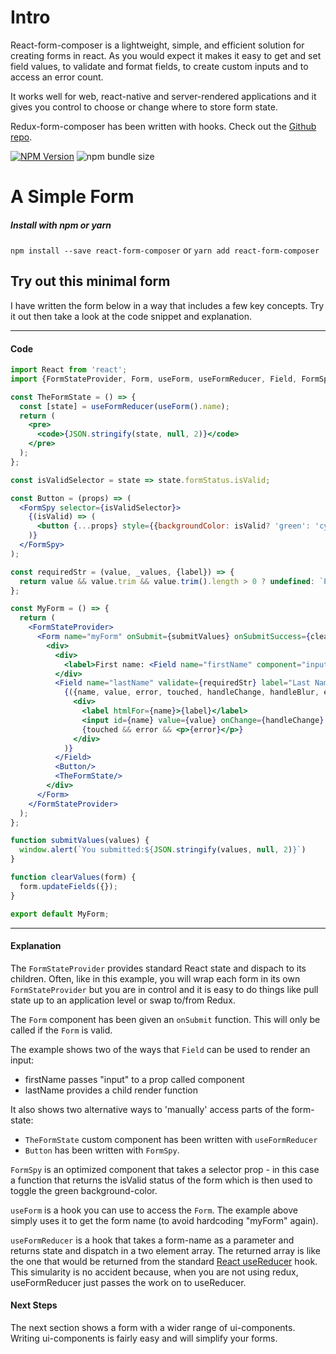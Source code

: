# Intro
React-form-composer is a lightweight, simple, and efficient solution for creating forms in react. As you would expect it makes it easy to get and set field values, to validate and format fields, to create custom inputs and to access an error count.

It works well for web, react-native and server-rendered applications and it gives you control to choose or change where to store form state.

Redux-form-composer has been written with hooks. Check out the [Github repo](https://github.com/chrisfield/react-form-composer). 

[![NPM Version](https://img.shields.io/npm/v/react-form-composer.svg?style=flat)](https://www.npmjs.com/package/react-form-composer)
![npm bundle size](https://img.shields.io/bundlephobia/minzip/react-form-composer.svg)


# A Simple Form
##### Install with npm or yarn
`npm install --save react-form-composer` or `yarn add react-form-composer`

## Try out this minimal form

I have written the form below in a way that includes a few key concepts. Try it out then take a look at the code snippet and explanation.

<!-- STORY -->

---
#### Code
```jsx
import React from 'react';
import {FormStateProvider, Form, useForm, useFormReducer, Field, FormSpy} from 'react-form-composer';

const TheFormState = () => {
  const [state] = useFormReducer(useForm().name);
  return (
    <pre>
      <code>{JSON.stringify(state, null, 2)}</code>
    </pre>
  );
};

const isValidSelector = state => state.formStatus.isValid;

const Button = (props) => (
  <FormSpy selector={isValidSelector}>
    {(isValid) => (
      <button {...props} style={{backgroundColor: isValid? 'green': 'cyan'}} >Submit</button>
    )}
  </FormSpy>
);

const requiredStr = (value, _values, {label}) => {
  return value && value.trim && value.trim().length > 0 ? undefined: `Please enter a value for ${label.toLowerCase()}`
};

const MyForm = () => {  
  return (
    <FormStateProvider>
      <Form name="myForm" onSubmit={submitValues} onSubmitSuccess={clearValues}>
        <div>
          <div>
            <label>First name: <Field name="firstName" component="input"/></label>
          </div>
          <Field name="lastName" validate={requiredStr} label="Last Name:">
            {({name, value, error, touched, handleChange, handleBlur, elementRef, label}) => (
              <div>
                <label htmlFor={name}>{label}</label>
                <input id={name} value={value} onChange={handleChange} onBlur={handleBlur} ref={elementRef}/>
                {touched && error && <p>{error}</p>}
              </div>
            )}
          </Field>
          <Button/>
          <TheFormState/> 
        </div>
      </Form>
    </FormStateProvider>
  );
};

function submitValues(values) {
  window.alert(`You submitted:${JSON.stringify(values, null, 2)}`)
}

function clearValues(form) {
  form.updateFields({});
}

export default MyForm;
```
---

#### Explanation
The `FormStateProvider` provides standard React state and dispach to its children. Often, like in this example, you will wrap each form in its own `FormStateProvider` but you are in control and it is easy to do things like  pull state up to an application level or swap to/from Redux. 

The `Form` component has been given an `onSubmit` function. This will only be called if the `Form` is valid.


The example shows two of the ways that `Field` can be used to render an input:
* firstName passes "input" to a prop called component
* lastName provides a child render function

It also shows two alternative ways to 'manually' access parts of the form-state:
* `TheFormState` custom component has been written with `useFormReducer`
* `Button` has been written with `FormSpy`.

`FormSpy` is an optimized component that takes a selector prop - in this case a function that returns the isValid status of the form which is then used to toggle the green background-color.

`useForm` is a hook you can use to access the `Form`. The example above simply uses it to get the form name (to avoid hardcoding "myForm" again).

`useFormReducer` is a hook that takes a form-name as a parameter and returns state and dispatch in a two element array. The returned array is like the one that would be returned from the standard [React useReducer](https://reactjs.org/docs/hooks-reference.html#usereducer) hook. This simularity is no accident because, when you are not using redux, useFormReducer just passes the work on to useReducer.


#### Next Steps
The next section shows a form with a wider range of ui-components. Writing ui-components is fairly easy and will simplify your forms.
